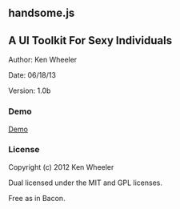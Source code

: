 handsome.js
-------

[1]: <https://github.com/kdubbicles/handsome.js>

## A UI Toolkit For Sexy Individuals

Author: Ken Wheeler

Date: 06/18/13

Version: 1.0b

### Demo

[Demo](http://www.dubmediagroup.com/handsomejs/)

### License

Copyright (c) 2012 Ken Wheeler

Dual licensed under the MIT and GPL licenses.

Free as in Bacon.


